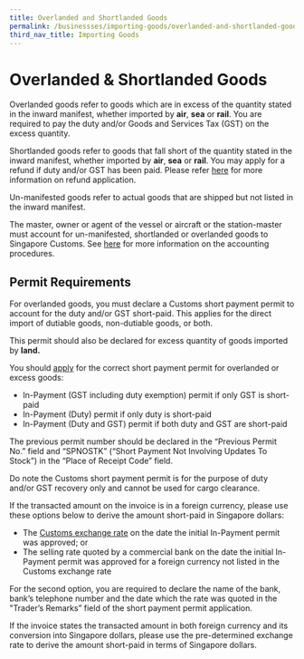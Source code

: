 ```yaml
---
title: Overlanded and Shortlanded Goods
permalink: /businessses/importing-goods/overlanded-and-shortlanded-goods/
third_nav_title: Importing Goods
---
```



# Overlanded & Shortlanded Goods

Overlanded goods refer to goods which are in excess of the quantity stated in the inward manifest, whether imported by  **air**,  **sea**  or  **rail**. You are required to pay the duty and/or Goods and Services Tax (GST) on the excess quantity.

Shortlanded goods refer to goods that fall short of the quantity stated in the inward manifest, whether imported by  **air**,  **sea**  or  **rail**. You may apply for a refund if duty and/or GST has been paid. Please refer  [here](https://singapore-customs-staging.netlify.app/businesses/valuation-duties-taxes--fees/goods-and-services-tax-gst) for more information on refund application.

Un-manifested goods refer to actual goods that are shipped but not listed in the inward manifest.

The master, owner or agent of the vessel or aircraft or the station-master must account for un-manifested, shortlanded or overlanded goods to Singapore Customs. See  [here](https://singapore-customs-staging.netlify.app/businesses/importing-goods/import-procedures/) for more information on the accounting procedures.

## Permit Requirements

For overlanded goods, you must declare a Customs short payment permit to account for the duty and/or GST short-paid. This applies for the direct import of dutiable goods, non-dutiable goods, or both.

This permit should also be declared for excess quantity of goods imported by  **land.**

You should  [apply](https://singapore-customs-staging.netlify.app/businesses/importing-goods/import-procedures/) for the correct short payment permit for overlanded or excess goods:

-   In-Payment (GST including duty exemption) permit if only GST is short-paid
-   In-Payment (Duty) permit if only duty is short-paid
-   In-Payment (Duty and GST) permit if both duty and GST are short-paid

The previous permit number should be declared in the “Previous Permit No.” field and “SPNOSTK” (“Short Payment Not Involving Updates To Stock”) in the “Place of Receipt Code” field.

Do note the Customs short payment permit is for the purpose of duty and/or GST recovery only and cannot be used for cargo clearance.

If the transacted amount on the invoice is in a foreign currency, please use these options below to derive the amount short-paid in Singapore dollars:

-   The  [Customs exchange rate](https://singapore-customs-staging.netlify.app/businesses/valuation-duties-taxes--fees/establishing-customs-value-for-imports/customs-exchange-rates) on the date the initial In-Payment permit was approved; or
-   The selling rate quoted by a commercial bank on the date the initial In-Payment permit was approved for a foreign currency not listed in the Customs exchange rate

For the second option, you are required to declare the name of the bank, bank’s telephone number and the date which the rate was quoted in the "Trader’s Remarks” field of the short payment permit application.

If the invoice states the transacted amount in both foreign currency and its conversion into Singapore dollars, please use the pre-determined exchange rate to derive the amount short-paid in terms of Singapore dollars.
